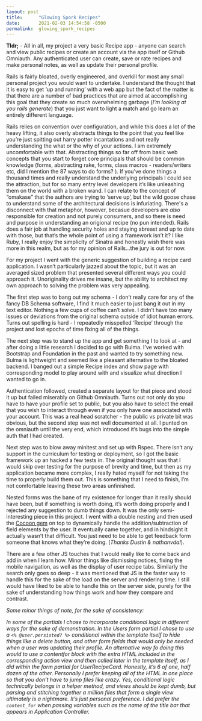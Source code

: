 ```yaml
---
layout: post
title:      "Glowing Spork Recipes"
date:       2021-02-03 14:54:58 -0500
permalink:  glowing_spork_recipes
---
```



**Tldr;** - All in all, my project a very basic Recipe app - anyone can search and view public recipes or create an account via the app itself or Github Omniauth. Any authenticated user can create, save or rate recipes and make personal notes, as well as update their personal profile.



Rails is fairly bloated, overly engineered, and overkill for most any small personal project you would want to undertake. I understand the thought that it is easy to get ‘up and running’ with a web app but the fact of the matter is that there are a number of bad practices that are aimed at accomplishing this goal that they create so much overwhelming garbage (*I’m looking at you rails generate*) that you just want to light a match and go learn an entirely different language. 

Rails relies on convention over configuration, and while this does a lot of the heavy lifting, it also overly abstracts things to the point that you feel like you’re just spitting out harry potter incantations and not really understanding the what or the why of your actions. I am extremely uncomfortable with that. Abstracting things so far off from basic web concepts that you start to forget core principals that should be common knowledge (forms, abstracting rake, forms, class macros - readers/writers etc, did I mention the 87 ways to do forms? ). If you’ve done things a thousand times and really understand the underlying principals I could see the attraction, but for so many entry level developers it’s like unleashing them on the world with a broken wand.  I can relate to the concept of “omakase” that the authors are trying to ‘serve up’, but the wild goose chase to understand some of the architectural decisions is infuriating. There's a disconnect with that metaphor, however, becasue developers are *also* responsible for creation and not purely consumers, and so there is need and purpose in understanding an origional recipe (no pun intended). Rails does a fair job at handling security holes and staying abreast and up to date with those, but that’s the whole point of using a framework isn’t it? I like Ruby, I really enjoy the simplicity of Sinatra and honestly wish there was more in this realm, but as for my opinion of Rails…the jury is out for now.

For my project I went with the generic suggestion of building a recipe card application. I wasn’t particularly jazzed about the topic, but it was an averaged sized problem that presented several different ways you could approach it. Unoriginality drives me insane, but the ability to architect my own approach to solving the problem was very appealing.

The first step was to bang out my schema - I don’t really care for any of the fancy DB Schema software, I find it much easier to just bang it out in my text editor. Nothing a few cups of coffee can’t solve. I didn’t have too many issues or deviations from the original schema outside of idiot human errors. Turns out spelling is hard - I repeatedly misspelled ‘Recipe’ through the project and lost epochs of time fixing all of the things.

The next step was to stand up the app and get something I to look at - and after doing a little research I decided to go with Bulma. I’ve worked with Bootstrap and Foundation in the past and wanted to try something new. Bulma is lightweight and seemed like a pleasant alternative to the bloated backend. I banged out a simple Recipe index and show page with corresponding model to play around with and visualize what direction I wanted to go in.

Authentication followed, created a separate layout for that piece and stood it up but failed miserably on Github Omniauth. Turns out not only do you have to have your profile set to public, but you also have to select the email that you wish to interact through even if you only have one associated with your account. This was a real head scratcher - the public vs private bit was obvious, but the second step was not well documented at all. I punted on the omniauth until the very end, which introduced it’s bugs into the simple auth that I had created.

Next step was to blow away minitest and set up with Rspec. There isn’t any support in the curriculum for testing or deployment, so I got the basic framework up an hacked a few tests in. The original thought was that I would skip over testing for the purpose of brevity and time, but then as my application became more complex, I really hated myself for not taking the time to properly build them out. This is something that I need to finish, I’m not comfortable leaving these two areas unfinished.
 

Nested forms was the bane of my existence for longer than it really should have been, but if something is worth doing, it’s worth doing properly and I rejected any suggestion to dumb things down. It was the only semi-interesting piece in this project. I went with a double nesting and then used the [Cocoon gem](https://github.com/nathanvda/cocoon/) on top to dynamically handle the addition/subtraction of field elements by the user. It eventually came together, and in hindsight it actually wasn’t that difficult. You just need to be able to get feedback form someone that knows what they’re doing. (*Thanks Dustin & nathanvda!*). 


There are a few other JS touches that I would really like to come back and add in when I learn how. Minor things like dismissing notices, fixing the mobile navigation, as well as the display of user recipe tabs. Similarly the search only goes so deep - it was mentioned that JS is the faster way to handle this for the sake of the load on the server and rendering time. I still would have liked to be able to handle this on the server side, purely for the sake of understanding how things work and how they compare and contrast.

*Some minor things of note, for the sake of consistency:*

*In some of the partials I chose to incorporate conditional logic in different ways for the sake of demonstration. In the Users form partial I chose to use a `<% @user.persisted? %>` conditional within the template itself to hide things like a delete button, and other form fields that would only be needed when a user was updating their profile. An alternative way fo doing this would to use a contentfor block with the extra HTML included in the corresponding action view and then called later in the template itself, as I did within the form partial for UserRecipeCard. Honestly, it’s 6 of one, half dozen of the other. Personally I prefer keeping all of the HTML in one place so that you don’t have to jump files like crazy. Yes, conditional logic technically belongs in a helper method, and views should be kept dumb, but parsing and stitching together a million files that form a single view ultimately is a nightmare. It’s just personal preference. I did prefer the `content_for` when passing variables such as the name of the title bar that appears in Application Controller.*

